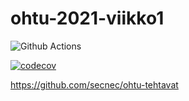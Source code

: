 # ohtu-2021-viikko1

![Github Actions](https://github.com/secnec/ohtu-2021-viikko1/workflows/CI/badge.svg)

[![codecov](https://codecov.io/gh/secnec/ohtu-2021-viikko1/branch/main/graph/badge.svg?token=MCN6PP2CR3)](https://codecov.io/gh/secnec/ohtu-2021-viikko1)

https://github.com/secnec/ohtu-tehtavat
